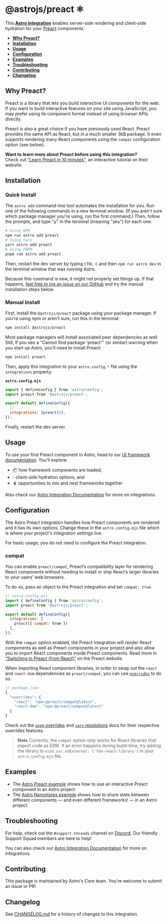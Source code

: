 # @astrojs/preact ⚛️

This **[Astro integration][astro-integration]** enables server-side rendering and client-side hydration for your [Preact](https://preactjs.com/) components.

- <strong>[Why Preact?](#why-preact)</strong>
- <strong>[Installation](#installation)</strong>
- <strong>[Usage](#usage)</strong>
- <strong>[Configuration](#configuration)</strong>
- <strong>[Examples](#examples)</strong>
- <strong>[Troubleshooting](#troubleshooting)</strong>
- <strong>[Contributing](#contributing)</strong>
- <strong>[Changelog](#changelog)</strong>

## Why Preact?

Preact is a library that lets you build interactive UI components for the web. If you want to build interactive features on your site using JavaScript, you may prefer using its component format instead of using browser APIs directly.

Preact is also a great choice if you have previously used React. Preact provides the same API as React, but in a much smaller 3kB package. It even supports rendering many React components using the `compat` configuration option (see below).

**Want to learn more about Preact before using this integration?**  
Check out [“Learn Preact in 10 minutes”](https://preactjs.com/tutorial), an interactive tutorial on their website.

## Installation

### Quick Install

The `astro add` command-line tool automates the installation for you. Run one of the following commands in a new terminal window. (If you aren't sure which package manager you're using, run the first command.) Then, follow the prompts, and type "y" in the terminal (meaning "yes") for each one.

```sh
# Using NPM
npm run astro add preact
# Using Yarn
yarn astro add preact
# Using PNPM
pnpm run astro add preact
```

Then, restart the dev server by typing `CTRL-C` and then `npm run astro dev` in the terminal window that was running Astro.

Because this command is new, it might not properly set things up. If that happens, [feel free to log an issue on our GitHub](https://github.com/withastro/astro/issues) and try the manual installation steps below.

### Manual Install

First, install the `@astrojs/preact` package using your package manager. If you're using npm or aren't sure, run this in the terminal:

```sh
npm install @astrojs/preact
```

Most package managers will install associated peer dependencies as well. Still, if you see a "Cannot find package 'preact'" (or similar) warning when you start up Astro, you'll need to install Preact:

```sh
npm install preact
```

Then, apply this integration to your `astro.config.*` file using the `integrations` property:

__`astro.config.mjs`__

```js
import { defineConfig } from 'astro/config';
import preact from '@astrojs/preact';

export default defineConfig({
  // ...
  integrations: [preact()],
});
```

Finally, restart the dev server.

## Usage

To use your first Preact component in Astro, head to our [UI framework documentation][astro-ui-frameworks]. You'll explore:
- 📦 how framework components are loaded,
- 💧 client-side hydration options, and
- 🪆 opportunities to mix and nest frameworks together

Also check our [Astro Integration Documentation][astro-integration] for more on integrations.

## Configuration

The Astro Preact integration handles how Preact components are rendered and it has its own options. Change these in the `astro.config.mjs` file which is where your project's integration settings live.

For basic usage, you do not need to configure the Preact integration.

### compat

You can enable `preact/compat`, Preact’s compatibility layer for rendering React components without needing to install or ship React’s larger libraries to your users’ web browsers.

To do so, pass an object to the Preact integration and set `compat: true`.

```js
// astro.config.mjs
import { defineConfig } from 'astro/config';
import preact from '@astrojs/preact';

export default defineConfig({
  integrations: [
    preact({ compat: true })
  ],
});
```

With the `compat` option enabled, the Preact integration will render React components as well as Preact components in your project and also allow you to import React components inside Preact components. Read more in [“Switching to Preact (from React)”](https://preactjs.com/guide/v10/switching-to-preact) on the Preact website.

When importing React component libraries, in order to swap out the `react` and `react-dom` dependencies as `preact/compat`, you can use [`overrides`](https://docs.npmjs.com/cli/v8/configuring-npm/package-json#overrides) to do so.

```js
// package.json
{
  "overrides": {
    "react": "npm:@preact/compat@latest",
    "react-dom": "npm:@preact/compat@latest"
  }
}
```

Check out the [`pnpm` overrides](https://pnpm.io/package_json#pnpmoverrides) and [`yarn` resolutions](https://yarnpkg.com/configuration/manifest#resolutions) docs for their respective overrides features.

> **Note**
> Currently, the `compat` option only works for React libraries that export code as ESM. If an error happens during build-time, try adding the library to `vite.ssr.noExternal: ['the-react-library']` in your `astro.config.mjs` file.


## Examples

- The [Astro Preact example](https://github.com/withastro/astro/tree/latest/examples/framework-preact) shows how to use an interactive Preact component in an Astro project.
- The [Astro Nanostores example](https://github.com/withastro/astro/tree/latest/examples/with-nanostores) shows how to share state between different components — and even different frameworks! — in an Astro project.

## Troubleshooting

For help, check out the `#support-threads` channel on [Discord](https://astro.build/chat). Our friendly Support Squad members are here to help!

You can also check our [Astro Integration Documentation][astro-integration] for more on integrations.

## Contributing

This package is maintained by Astro's Core team. You're welcome to submit an issue or PR!

## Changelog

See [CHANGELOG.md](CHANGELOG.md) for a history of changes to this integration.

[astro-integration]: https://docs.astro.build/en/guides/integrations-guide/
[astro-ui-frameworks]: https://docs.astro.build/en/core-concepts/framework-components/#using-framework-components
